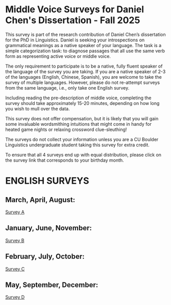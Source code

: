 # Middle Voice Surveys for Daniel Chen's Dissertation - Fall 2025

This survey is part of the research contribution of Daniel Chen’s dissertation for the PhD in Linguistics. Daniel is seeking your introspections on grammatical meanings as a native speaker of your language. The task is a simple categorization task: to diagnose passages that all use the same verb form as representing active voice or middle voice. 

The only requirement to participate is to be a native, fully fluent speaker of the language of the survey you are taking. If you are a native speaker of 2-3 of the languages (English, Chinese, Spanish), you are welcome to take the survey of multiple languages. However, please do not re-attempt surveys from the same language, i.e., only take one English survey. 

Including reading the pre-description of middle voice, completing the survey should take approximately 15-20 minutes, depending on how long you wish to mull over the data.

This survey does not offer compensation, but it is likely that you will gain some invaluable wordsmithing intuitions that might come in handy for heated game nights or relaxing crossword clue-sleuthing!

The surveys do not collect your information unless you are a CU Boulder Linguistics undergraduate student taking this survey for extra credit.

To ensure that all 4 surveys end up with equal distribution, please click on the survey link that corresponds to your birthday month.

# ENGLISH SURVEYS
## March, April, August:               

[Survey A](https://forms.gle/zS6HAS84QM7F1p9b8)

## January, June, November:            

[Survey B](https://forms.gle/ZhVd3ZuJdQD7SEw57)

## February, July, October:          

[Survey C](https://forms.gle/qjnxJZA3J8TEBaH27)

## May, September, December:          

[Survey D](https://forms.gle/UHoiubh6fW5k4h4Y7)
